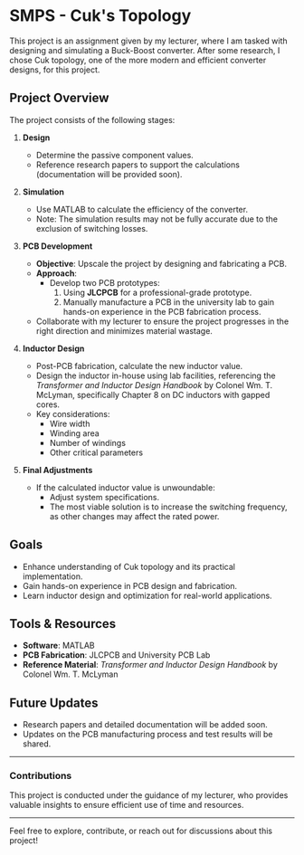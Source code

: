 # SMPS - Cuk's Topology

This project is an assignment given by my lecturer, where I am tasked with designing and simulating a Buck-Boost converter. After some research, I chose Cuk topology, one of the more modern and efficient converter designs, for this project. 

## Project Overview

The project consists of the following stages:

1. **Design**
   - Determine the passive component values.
   - Reference research papers to support the calculations (documentation will be provided soon).

2. **Simulation**
   - Use MATLAB to calculate the efficiency of the converter.
   - Note: The simulation results may not be fully accurate due to the exclusion of switching losses.

3. **PCB Development**
   - **Objective**: Upscale the project by designing and fabricating a PCB.
   - **Approach**:
     - Develop two PCB prototypes:
       1. Using **JLCPCB** for a professional-grade prototype.
       2. Manually manufacture a PCB in the university lab to gain hands-on experience in the PCB fabrication process.
   - Collaborate with my lecturer to ensure the project progresses in the right direction and minimizes material wastage.

4. **Inductor Design**
   - Post-PCB fabrication, calculate the new inductor value.
   - Design the inductor in-house using lab facilities, referencing the *Transformer and Inductor Design Handbook* by Colonel Wm. T. McLyman, specifically Chapter 8 on DC inductors with gapped cores.
   - Key considerations:
     - Wire width
     - Winding area
     - Number of windings
     - Other critical parameters

5. **Final Adjustments**
   - If the calculated inductor value is unwoundable:
     - Adjust system specifications.
     - The most viable solution is to increase the switching frequency, as other changes may affect the rated power.

## Goals

- Enhance understanding of Cuk topology and its practical implementation.
- Gain hands-on experience in PCB design and fabrication.
- Learn inductor design and optimization for real-world applications.

## Tools & Resources

- **Software**: MATLAB
- **PCB Fabrication**: JLCPCB and University PCB Lab
- **Reference Material**: *Transformer and Inductor Design Handbook* by Colonel Wm. T. McLyman

## Future Updates

- Research papers and detailed documentation will be added soon.
- Updates on the PCB manufacturing process and test results will be shared.

---

### Contributions

This project is conducted under the guidance of my lecturer, who provides valuable insights to ensure efficient use of time and resources.

---

Feel free to explore, contribute, or reach out for discussions about this project!
